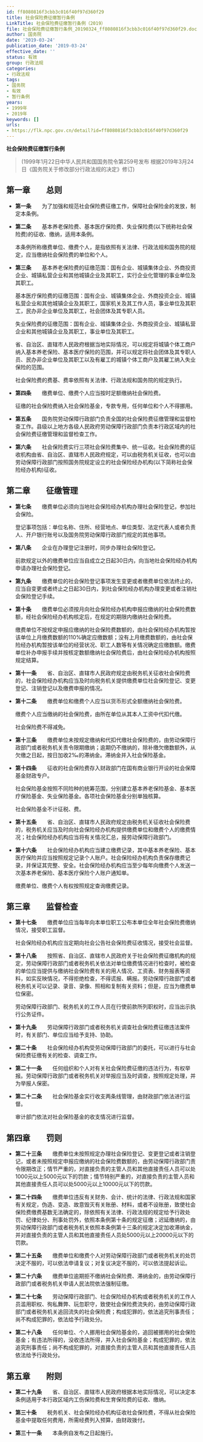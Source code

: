 ```yaml
---
id: ff8080816f3cbb3c016f40f97d360f29
title: 社会保险费征缴暂行条例
LinkTitle: 社会保险费征缴暂行条例（2019）
file: 社会保险费征缴暂行条例_20190324_ff8080816f3cbb3c016f40f97d360f29.docx
author: 国务院
date: '2019-03-24'
publication_date: '2019-03-24'
effective_date: ''
status: 有效
group: 行政法规
categories:
- 行政法规
tags:
- 国务院
- 有效
- 暂行条例
years:
- 1999年
- 2019年
keywords: []
urls:
- https://flk.npc.gov.cn/detail?id=ff8080816f3cbb3c016f40f97d360f29
---
```


**社会保险费征缴暂行条例**

> (1999年1月22日中华人民共和国国务院令第259号发布 根据2019年3月24日《国务院关于修改部分行政法规的决定》修订)

## 第一章　　总则

- **第一条**　　为了加强和规范社会保险费征缴工作，保障社会保险金的发放，制定本条例。

- **第二条**　　基本养老保险费、基本医疗保险费、失业保险费(以下统称社会保险费)的征收、缴纳，适用本条例。

  本条例所称缴费单位、缴费个人，是指依照有关法律、行政法规和国务院的规定，应当缴纳社会保险费的单位和个人。

- **第三条**　　基本养老保险费的征缴范围：国有企业、城镇集体企业、外商投资企业、城镇私营企业和其他城镇企业及其职工，实行企业化管理的事业单位及其职工。

  基本医疗保险费的征缴范围：国有企业、城镇集体企业、外商投资企业、城镇私营企业和其他城镇企业及其职工，国家机关及其工作人员，事业单位及其职工，民办非企业单位及其职工，社会团体及其专职人员。

  失业保险费的征缴范围：国有企业、城镇集体企业、外商投资企业、城镇私营企业和其他城镇企业及其职工，事业单位及其职工。

  省、自治区、直辖市人民政府根据当地实际情况，可以规定将城镇个体工商户纳入基本养老保险、基本医疗保险的范围，并可以规定将社会团体及其专职人员、民办非企业单位及其职工以及有雇工的城镇个体工商户及其雇工纳入失业保险的范围。

  社会保险费的费基、费率依照有关法律、行政法规和国务院的规定执行。

- **第四条**　　缴费单位、缴费个人应当按时足额缴纳社会保险费。

  征缴的社会保险费纳入社会保险基金，专款专用，任何单位和个人不得挪用。

- **第五条**　　国务院劳动保障行政部门负责全国的社会保险费征缴管理和监督检查工作。县级以上地方各级人民政府劳动保障行政部门负责本行政区域内的社会保险费征缴管理和监督检查工作。

- **第六条**　　社会保险费实行三项社会保险费集中、统一征收。社会保险费的征收机构由省、自治区、直辖市人民政府规定，可以由税务机关征收，也可以由劳动保障行政部门按照国务院规定设立的社会保险经办机构(以下简称社会保险经办机构)征收。

## 第二章　　征缴管理

- **第七条**　　缴费单位必须向当地社会保险经办机构办理社会保险登记，参加社会保险。

  登记事项包括：单位名称、住所、经营地点、单位类型、法定代表人或者负责人、开户银行账号以及国务院劳动保障行政部门规定的其他事项。

- **第八条**　　企业在办理登记注册时，同步办理社会保险登记。

  前款规定以外的缴费单位应当自成立之日起30日内，向当地社会保险经办机构申请办理社会保险登记。

- **第九条**　　缴费单位的社会保险登记事项发生变更或者缴费单位依法终止的，应当自变更或者终止之日起30日内，到社会保险经办机构办理变更或者注销社会保险登记手续。

- **第十条**　　缴费单位必须按月向社会保险经办机构申报应缴纳的社会保险费数额，经社会保险经办机构核定后，在规定的期限内缴纳社会保险费。

  缴费单位不按规定申报应缴纳的社会保险费数额的，由社会保险经办机构暂按该单位上月缴费数额的110%确定应缴数额；没有上月缴费数额的，由社会保险经办机构暂按该单位的经营状况、职工人数等有关情况确定应缴数额。缴费单位补办申报手续并按核定数额缴纳社会保险费后，由社会保险经办机构按照规定结算。

- **第十一条**　　省、自治区、直辖市人民政府规定由税务机关征收社会保险费的，社会保险经办机构应当及时向税务机关提供缴费单位社会保险登记、变更登记、注销登记以及缴费申报的情况。

- **第十二条**　　缴费单位和缴费个人应当以货币形式全额缴纳社会保险费。

  缴费个人应当缴纳的社会保险费，由所在单位从其本人工资中代扣代缴。

  社会保险费不得减免。

- **第十三条**　　缴费单位未按规定缴纳和代扣代缴社会保险费的，由劳动保障行政部门或者税务机关责令限期缴纳；逾期仍不缴纳的，除补缴欠缴数额外，从欠缴之日起，按日加收2‰的滞纳金。滞纳金并入社会保险基金。

- **第十四条**　　征收的社会保险费存入财政部门在国有商业银行开设的社会保障基金财政专户。

  社会保险基金按照不同险种的统筹范围，分别建立基本养老保险基金、基本医疗保险基金、失业保险基金。各项社会保险基金分别单独核算。

  社会保险基金不计征税、费。

- **第十五条**　　省、自治区、直辖市人民政府规定由税务机关征收社会保险费的，税务机关应当及时向社会保险经办机构提供缴费单位和缴费个人的缴费情况；社会保险经办机构应当将有关情况汇总，报劳动保障行政部门。

- **第十六条**　　社会保险经办机构应当建立缴费记录，其中基本养老保险、基本医疗保险并应当按照规定记录个人账户。社会保险经办机构负责保存缴费记录，并保证其完整、安全。社会保险经办机构应当至少每年向缴费个人发送一次基本养老保险、基本医疗保险个人账户通知单。

  缴费单位、缴费个人有权按照规定查询缴费记录。

## 第三章　　监督检查

- **第十七条**　　缴费单位应当每年向本单位职工公布本单位全年社会保险费缴纳情况，接受职工监督。

  社会保险经办机构应当定期向社会公告社会保险费征收情况，接受社会监督。

- **第十八条**　　按照省、自治区、直辖市人民政府关于社会保险费征缴机构的规定，劳动保障行政部门或者税务机关依法对单位缴费情况进行检查时，被检查的单位应当提供与缴纳社会保险费有关的用人情况、工资表、财务报表等资料，如实反映情况，不得拒绝检查，不得谎报、瞒报。劳动保障行政部门或者税务机关可以记录、录音、录像、照相和复制有关资料；但是，应当为缴费单位保密。

  劳动保障行政部门、税务机关的工作人员在行使前款所列职权时，应当出示执行公务证件。

- **第十九条**　　劳动保障行政部门或者税务机关调查社会保险费征缴违法案件时，有关部门、单位应当给予支持、协助。

- **第二十条**　　社会保险经办机构受劳动保障行政部门的委托，可以进行与社会保险费征缴有关的检查、调查工作。

- **第二十一条**　　任何组织和个人对有关社会保险费征缴的违法行为，有权举报。劳动保障行政部门或者税务机关对举报应当及时调查，按照规定处理，并为举报人保密。

- **第二十二条**　　社会保险基金实行收支两条线管理，由财政部门依法进行监督。

  审计部门依法对社会保险基金的收支情况进行监督。

## 第四章　　罚则

- **第二十三条**　　缴费单位未按照规定办理社会保险登记、变更登记或者注销登记，或者未按照规定申报应缴纳的社会保险费数额的，由劳动保障行政部门责令限期改正；情节严重的，对直接负责的主管人员和其他直接责任人员可以处1000元以上5000元以下的罚款；情节特别严重的，对直接负责的主管人员和其他直接责任人员可以处5000元以上10000元以下的罚款。

- **第二十四条**　　缴费单位违反有关财务、会计、统计的法律、行政法规和国家有关规定，伪造、变造、故意毁灭有关账册、材料，或者不设账册，致使社会保险费缴费基数无法确定的，除依照有关法律、行政法规的规定给予行政处罚、纪律处分、刑事处罚外，依照本条例第十条的规定征缴；迟延缴纳的，由劳动保障行政部门或者税务机关依照本条例第十三条的规定决定加收滞纳金，并对直接负责的主管人员和其他直接责任人员处5000元以上20000元以下的罚款。

- **第二十五条**　　缴费单位和缴费个人对劳动保障行政部门或者税务机关的处罚决定不服的，可以依法申请复议；对复议决定不服的，可以依法提起诉讼。

- **第二十六条**　　缴费单位逾期拒不缴纳社会保险费、滞纳金的，由劳动保障行政部门或者税务机关申请人民法院依法强制征缴。

- **第二十七条**　　劳动保障行政部门、社会保险经办机构或者税务机关的工作人员滥用职权、徇私舞弊、玩忽职守，致使社会保险费流失的，由劳动保障行政部门或者税务机关追回流失的社会保险费；构成犯罪的，依法追究刑事责任；尚不构成犯罪的，依法给予行政处分。

- **第二十八条**　　任何单位、个人挪用社会保险基金的，追回被挪用的社会保险基金；有违法所得的，没收违法所得，并入社会保险基金；构成犯罪的，依法追究刑事责任；尚不构成犯罪的，对直接负责的主管人员和其他直接责任人员依法给予行政处分。

## 第五章　　附则

- **第二十九条**　　省、自治区、直辖市人民政府根据本地实际情况，可以决定本条例适用于本行政区域内工伤保险费和生育保险费的征收、缴纳。

- **第三十条**　　税务机关、社会保险经办机构征收社会保险费，不得从社会保险基金中提取任何费用，所需经费列入预算，由财政拨付。

- **第三十一条**　　本条例自发布之日起施行。
